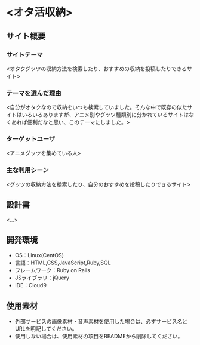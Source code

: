 # <オタ活収納>

## サイト概要
### サイトテーマ
<オタクグッツの収納方法を検索したり、おすすめの収納を投稿したりできるサイト>

### テーマを選んだ理由
<自分がオタクなので収納をいつも検索していました。そんな中で既存の似たサイトはいろいろありますが、アニメ別やグッツ種類別に分かれているサイトはなくあれば便利だなと思い、このテーマにしました。>

### ターゲットユーザ
<アニメグッツを集めている人>

### 主な利用シーン
<グッツの収納方法を検索したり、自分のおすすめを投稿したりできるサイト>

## 設計書
<...>

## 開発環境
- OS：Linux(CentOS)
- 言語：HTML,CSS,JavaScript,Ruby,SQL
- フレームワーク：Ruby on Rails
- JSライブラリ：jQuery
- IDE：Cloud9

## 使用素材
- 外部サービスの画像素材・音声素材を使用した場合は、必ずサービス名とURLを明記してください。
- 使用しない場合は、使用素材の項目をREADMEから削除してください。